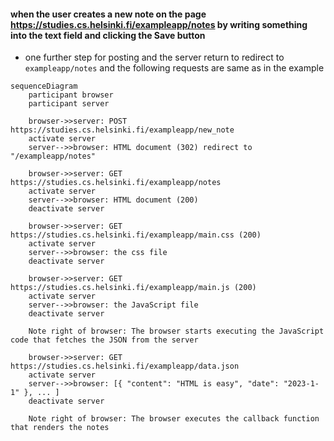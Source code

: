 #### when the user creates a new note on the page https://studies.cs.helsinki.fi/exampleapp/notes by writing something into the text field and clicking the Save button

- one further step for posting and the server return to redirect to `exampleapp/notes` and the following requests are same as in the example


```mermaid
sequenceDiagram
    participant browser
    participant server

    browser->>server: POST https://studies.cs.helsinki.fi/exampleapp/new_note
    activate server
    server-->>browser: HTML document (302) redirect to "/exampleapp/notes"

    browser->>server: GET https://studies.cs.helsinki.fi/exampleapp/notes
    activate server
    server-->>browser: HTML document (200)
    deactivate server

    browser->>server: GET https://studies.cs.helsinki.fi/exampleapp/main.css (200)
    activate server
    server-->>browser: the css file
    deactivate server

    browser->>server: GET https://studies.cs.helsinki.fi/exampleapp/main.js (200)
    activate server
    server-->>browser: the JavaScript file
    deactivate server

    Note right of browser: The browser starts executing the JavaScript code that fetches the JSON from the server

    browser->>server: GET https://studies.cs.helsinki.fi/exampleapp/data.json
    activate server
    server-->>browser: [{ "content": "HTML is easy", "date": "2023-1-1" }, ... ]
    deactivate server

    Note right of browser: The browser executes the callback function that renders the notes
```